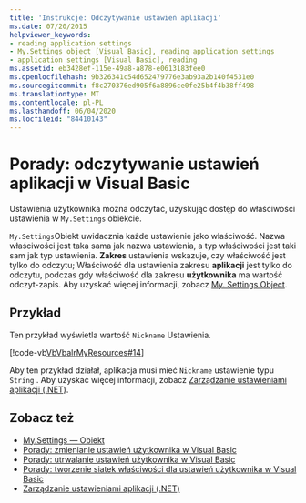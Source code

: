 ```yaml
---
title: 'Instrukcje: Odczytywanie ustawień aplikacji'
ms.date: 07/20/2015
helpviewer_keywords:
- reading application settings
- My.Settings object [Visual Basic], reading application settings
- application settings [Visual Basic], reading
ms.assetid: eb3428ef-115e-49a8-a878-e0613183fee0
ms.openlocfilehash: 9b326341c54d652479776e3ab93a2b140f4531e0
ms.sourcegitcommit: f8c270376ed905f6a8896ce0fe25b4f4b38ff498
ms.translationtype: MT
ms.contentlocale: pl-PL
ms.lasthandoff: 06/04/2020
ms.locfileid: "84410143"
---
```

# <a name="how-to-read-application-settings-in-visual-basic"></a>Porady: odczytywanie ustawień aplikacji w Visual Basic

Ustawienia użytkownika można odczytać, uzyskując dostęp do właściwości ustawienia w `My.Settings` obiekcie.  
  
 `My.Settings`Obiekt uwidacznia każde ustawienie jako właściwość. Nazwa właściwości jest taka sama jak nazwa ustawienia, a typ właściwości jest taki sam jak typ ustawienia. **Zakres** ustawienia wskazuje, czy właściwość jest tylko do odczytu; Właściwość dla ustawienia zakresu **aplikacji** jest tylko do odczytu, podczas gdy właściwość dla zakresu **użytkownika** ma wartość odczyt-zapis. Aby uzyskać więcej informacji, zobacz [My. Settings Object](../../../language-reference/objects/my-settings-object.md).  
  
## <a name="example"></a>Przykład  

 Ten przykład wyświetla wartość `Nickname` Ustawienia.  
  
 [!code-vb[VbVbalrMyResources#14](~/samples/snippets/visualbasic/VS_Snippets_VBCSharp/VbVbalrMyResources/VB/Form1.vb#14)]  
  
 Aby ten przykład działał, aplikacja musi mieć `Nickname` ustawienie typu `String` . Aby uzyskać więcej informacji, zobacz [Zarządzanie ustawieniami aplikacji (.NET)](/visualstudio/ide/managing-application-settings-dotnet).  
  
## <a name="see-also"></a>Zobacz też

- [My.Settings — Obiekt](../../../language-reference/objects/my-settings-object.md)
- [Porady: zmienianie ustawień użytkownika w Visual Basic](how-to-change-user-settings.md)
- [Porady: utrwalanie ustawień użytkownika w Visual Basic](how-to-persist-user-settings.md)
- [Porady: tworzenie siatek właściwości dla ustawień użytkownika w Visual Basic](how-to-create-property-grids-for-user-settings.md)
- [Zarządzanie ustawieniami aplikacji (.NET)](/visualstudio/ide/managing-application-settings-dotnet)
